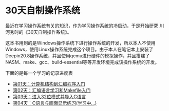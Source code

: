 # 30天自制操作系统
最近在学习操作系统有关的知识，作为学习操作系统的冷启动，于是开始研究 川河秀时的《30天自制操作系统》。

这本书用到的是Windows操作系统下进行操作系统的开发，所以本人不使用Windows，使用Linux操作系统完成这个项目。由于本人在笔记本上安装了Deepin20.8操作系统，并且使用qemu进行硬件的模拟操作，并且搭建了NASM、make、gcc、build-essential等等开发环境完成该操作系统的开发。

下面的是每一个学习的记录进度表

+ [第01天：计算机结构到汇编程序入门](day-01/README.md)
+ [第02天：汇编语言学习和Makefile入门](day-02/README.md)
+ [第03天：进入32位模式并导入C语言](day-03/README.md)
+ [第04天：C语言与画面显示练习(学习中...)](day-04/README.md)
